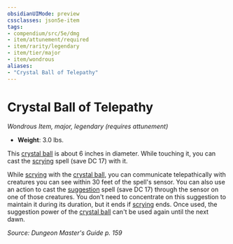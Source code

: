 ```yaml
---
obsidianUIMode: preview
cssclasses: json5e-item
tags:
- compendium/src/5e/dmg
- item/attunement/required
- item/rarity/legendary
- item/tier/major
- item/wondrous
aliases: 
- "Crystal Ball of Telepathy"
---
```

# Crystal Ball of Telepathy
*Wondrous Item, major, legendary (requires attunement)*  

- **Weight**: 3.0 lbs.

This [crystal ball](/compendium/items/crystal-ball.md) is about 6 inches in diameter. While touching it, you can cast the [scrying](/compendium/spells/scrying.md) spell (save DC 17) with it.

While [scrying](/compendium/spells/scrying.md) with the [crystal ball](/compendium/items/crystal-ball.md), you can communicate telepathically with creatures you can see within 30 feet of the spell's sensor. You can also use an action to cast the [suggestion](/compendium/spells/suggestion.md) spell (save DC 17) through the sensor on one of those creatures. You don't need to concentrate on this suggestion to maintain it during its duration, but it ends if [scrying](/compendium/spells/scrying.md) ends. Once used, the suggestion power of the [crystal ball](/compendium/items/crystal-ball.md) can't be used again until the next dawn.

*Source: Dungeon Master's Guide p. 159*